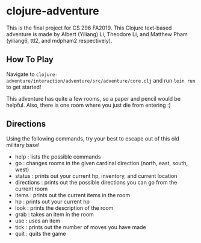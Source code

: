 # clojure-adventure

This is the final project for CS 296 FA2019. This Clojure text-based adventure is made by Albert (Yiliang) Li, Theodore Li, and Matthew Pham (yiliang6, ttl2, and mdpham2 respectively).

## How To Play
Navigate to ```clojure-adventure/interaction/adventure/src/adventure/core.clj``` and run ```lein run``` to get started!


This adventure has quite a few rooms, so a paper and pencil would be helpful. Also, there is one room where you just die from entering :)

## Directions

Using the following commands, try your best to escape out of this old military base!
- help                   : lists the possible commands
- go <diretion>          : changes rooms in the given cardinal direction (north, east, south, west)
- status                 : prints out your current hp, inventory, and current location
- directions             : prints out the possible directions you can go from the current room
- items                  : prints out the current items in the room
- hp                     : prints out your current hp
- look                   : prints the description of the room
- grab <item>            : takes an item in the room
- use <item>             : uses an item
- tick                   : prints out the number of moves you have made
- quit                   : quits the game
